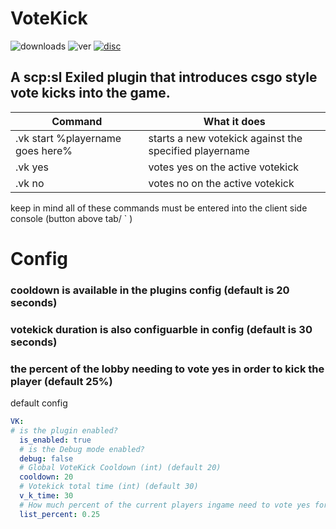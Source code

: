 # VoteKick
![downloads](https://img.shields.io/github/downloads/Walths/VoteKick/total?logo=github&style=for-the-badge)
![ver](https://img.shields.io/github/v/release/Walths/VoteKick?include_prereleases&logo=github&style=for-the-badge)
[![disc](https://img.shields.io/discord/123568150184921482?label=Discord&logo=discord&style=for-the-badge)](https://discord.gg/MQAcPFJRkR)
## A scp:sl Exiled plugin that introduces csgo style vote kicks into the game.

| Command | What it does |
| --- | --- |
| .vk start %playername goes here% | starts a new votekick against the specified playername |
| .vk yes | votes yes on the active votekick |
| .vk no | votes no on the active votekick |

keep in mind all of these commands must be entered into the client side console (button above tab/ ` )

# Config
### cooldown is available in the plugins config (default is 20 seconds)
### votekick duration is also configuarble in config (default is 30 seconds)
### the percent of the lobby needing to vote yes in order to kick the player (default 25%)

default config
``` yml
VK:
# is the plugin enabled?
  is_enabled: true
  # is the Debug mode enabled?
  debug: false
  # Global VoteKick Cooldown (int) (default 20)
  cooldown: 20
  # Votekick total time (int) (default 30)
  v_k_time: 30
  # How much percent of the current players ingame need to vote yes for a kick (0.25 = 25%) (default 25%/0.25)
  list_percent: 0.25
  ```




